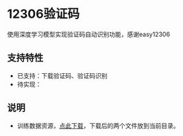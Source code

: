 # 12306验证码
使用深度学习模型实现验证码自动识别功能，感谢easy12306

## 支持特性
* 已支持：下载验证码、验证码识别
* 待实现：

## 说明
* 训练数据资源，[点此下载](https://download.csdn.net/download/u014161864/12097141)，下载后的两个文件放到当前目录。
